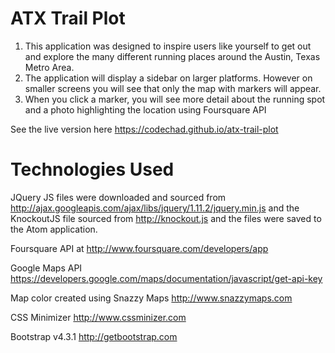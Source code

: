 # ATX Trail Plot

1. This application was designed to inspire users like yourself to get out and explore the many different running places around the Austin, Texas Metro Area.
2. The application will display a sidebar on larger platforms.   However on smaller screens you will see that only the map with markers will appear.
3. When you click a marker, you will see more detail about the running spot and a photo highlighting the location using Foursquare API

See the live version here https://codechad.github.io/atx-trail-plot

# Technologies Used
JQuery JS files were downloaded and sourced from http://ajax.googleapis.com/ajax/libs/jquery/1.11.2/jquery.min.js
and the KnockoutJS file sourced from http://knockout.js and the files were saved to the Atom application.

Foursquare API at http://www.foursquare.com/developers/app

Google Maps API https://developers.google.com/maps/documentation/javascript/get-api-key

Map color created using Snazzy Maps http://www.snazzymaps.com

CSS Minimizer http://www.cssminizer.com

Bootstrap v4.3.1 http://getbootstrap.com

